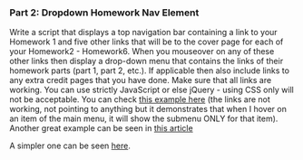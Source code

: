 <script>
import Accordion from '$lib/Accordion.md';
import Button from '$lib/Button.svelte';

</script>

### Part 2: Dropdown Homework Nav Element

<Accordion>

Write a script that displays a top navigation bar containing a link to your Homework 1 and five other links that will be to the cover page for each of your Homework2 - Homework6. When you mouseover on any of these other links then display a drop-down menu that contains the links of their homework parts (part 1, part 2, etc.). If applicable then also include links to any extra credit pages that you have done. Make sure that all links are working. You can use strictly JavaScript or else jQuery - using CSS only will not be acceptable. You can check [this example here](https://hills.ccsf.edu/~cdasilva/cnit132/jQuerydropdown/index.html) (the links are not working, not pointing to anything but it demonstrates that when I hover on an item of the main menu, it will show the submenu ONLY for that item). Another great example can be seen in [this article](http://smashinghub.com/simple-jquery-drop-down-menu-tutorial.htm)

A simpler one can be seen [here](https://hills.ccsf.edu/~cdasilva/cnit132/simpledropdown.html).

</Accordion>
